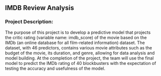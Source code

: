 ## IMDB Review Analysis
### Project Description:
The purpose of this project is to develop a predictive model that projects the critic rating (variable name: imdb_score) of the movie based on the IMDb (an online
database for all film-related information) dataset. The dataset, with 46 predictors, contains various movie attributes such as the budget of the movie, its duration,
and genre, allowing for data analysis and model building. At the completion of the project, the team will use the final model to predict the IMDb rating of 40
blockbusters with the expectation of testing the accuracy and usefulness of the model.
